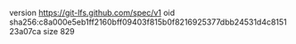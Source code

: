 version https://git-lfs.github.com/spec/v1
oid sha256:c8a000e5eb1ff2160bff09403f815b0f8216925377dbb24531d4c815123a07ca
size 829
